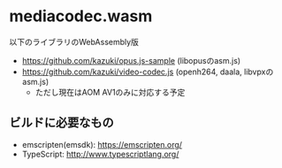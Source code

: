 # mediacodec.wasm

以下のライブラリのWebAssembly版

* https://github.com/kazuki/opus.js-sample (libopusのasm.js)
* https://github.com/kazuki/video-codec.js (openh264, daala, libvpxのasm.js)
   * ただし現在はAOM AV1のみに対応する予定

## ビルドに必要なもの

* emscripten(emsdk): https://emscripten.org/
* TypeScript: http://www.typescriptlang.org/
